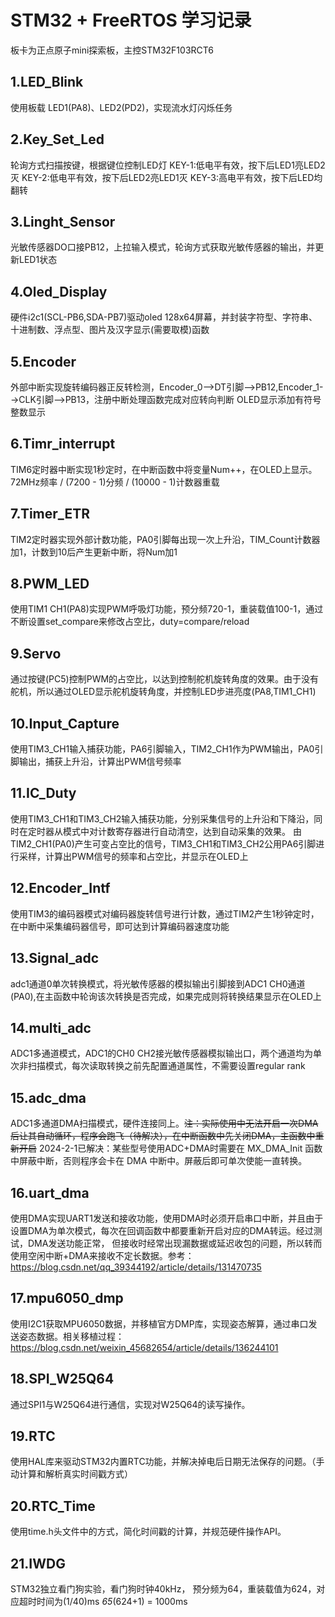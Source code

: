 # STM32 + FreeRTOS 学习记录  
板卡为正点原子mini探索板，主控STM32F103RCT6  
## 1.LED_Blink
使用板载 LED1(PA8)、LED2(PD2)，实现流水灯闪烁任务
## 2.Key_Set_Led
轮询方式扫描按键，根据键位控制LED灯
KEY-1:低电平有效，按下后LED1亮LED2灭
KEY-2:低电平有效，按下后LED2亮LED1灭
KEY-3:高电平有效，按下后LED均翻转
## 3.Linght_Sensor
光敏传感器DO口接PB12，上拉输入模式，轮询方式获取光敏传感器的输出，并更新LED1状态
## 4.Oled_Display
硬件i2c1(SCL-PB6,SDA-PB7)驱动oled 128x64屏幕，并封装字符型、字符串、十进制数、浮点型、图片及汉字显示(需要取模)函数
## 5.Encoder
外部中断实现旋转编码器正反转检测，Encoder_0-->DT引脚-->PB12,Encoder_1-->CLK引脚-->PB13，注册中断处理函数完成对应转向判断
OLED显示添加有符号整数显示
## 6.Timr_interrupt
TIM6定时器中断实现1秒定时，在中断函数中将变量Num++，在OLED上显示。72MHz频率 / (7200 - 1)分频 / (10000 - 1)计数器重载
## 7.Timer_ETR
TIM2定时器实现外部计数功能，PA0引脚每出现一次上升沿，TIM_Count计数器加1，计数到10后产生更新中断，将Num加1
## 8.PWM_LED
使用TIM1 CH1(PA8)实现PWM呼吸灯功能，预分频720-1，重装载值100-1，通过不断设置set_compare来修改占空比，duty=compare/reload
## 9.Servo
通过按键(PC5)控制PWM的占空比，以达到控制舵机旋转角度的效果。由于没有舵机，所以通过OLED显示舵机旋转角度，并控制LED步进亮度(PA8,TIM1_CH1)
## 10.Input_Capture
使用TIM3_CH1输入捕获功能，PA6引脚输入，TIM2_CH1作为PWM输出，PA0引脚输出，捕获上升沿，计算出PWM信号频率
## 11.IC_Duty
使用TIM3_CH1和TIM3_CH2输入捕获功能，分别采集信号的上升沿和下降沿，同时在定时器从模式中对计数寄存器进行自动清空，达到自动采集的效果。
由TIM2_CH1(PA0)产生可变占空比的信号，TIM3_CH1和TIM3_CH2公用PA6引脚进行采样，计算出PWM信号的频率和占空比，并显示在OLED上
## 12.Encoder_Intf
使用TIM3的编码器模式对编码器旋转信号进行计数，通过TIM2产生1秒钟定时，在中断中采集编码器信号，即可达到计算编码器速度功能
## 13.Signal_adc
adc1通道0单次转换模式，将光敏传感器的模拟输出引脚接到ADC1 CH0通道(PA0),在主函数中轮询该次转换是否完成，如果完成则将转换结果显示在OLED上
## 14.multi_adc
ADC1多通道模式，ADC1的CH0 CH2接光敏传感器模拟输出口，两个通道均为单次非扫描模式，每次读取转换之前先配置通道属性，不需要设置regular rank
## 15.adc_dma
ADC1多通道DMA扫描模式，硬件连接同上。~~注：实际使用中无法开启一次DMA后让其自动循环，程序会跑飞（待解决），在中断函数中先关闭DMA，主函数中重新开启~~
2024-2-1已解决：某些型号使用ADC+DMA时需要在 MX_DMA_Init 函数中屏蔽中断，否则程序会卡在 DMA 中断中。屏蔽后即可单次使能一直转换。
## 16.uart_dma
使用DMA实现UART1发送和接收功能，使用DMA时必须开启串口中断，并且由于设置DMA为单次模式，每次在回调函数中都要重新开启对应的DMA转运。经过测试，DMA发送功能正常，
但接收时经常出现漏数据或延迟收包的问题，所以转而使用空闲中断+DMA来接收不定长数据。参考：https://blog.csdn.net/qq_39344192/article/details/131470735
## 17.mpu6050_dmp
使用I2C1获取MPU6050数据，并移植官方DMP库，实现姿态解算，通过串口发送姿态数据。相关移植过程：https://blog.csdn.net/weixin_45682654/article/details/136244101
## 18.SPI_W25Q64
通过SPI1与W25Q64进行通信，实现对W25Q64的读写操作。
## 19.RTC
使用HAL库来驱动STM32内置RTC功能，并解决掉电后日期无法保存的问题。（手动计算和解析真实时间戳方式）
## 20.RTC_Time
使用time.h头文件中的方式，简化时间戳的计算，并规范硬件操作API。
## 21.IWDG
STM32独立看门狗实验，看门狗时钟40kHz， 预分频为64，重装载值为624，对应超时时间为(1/40)ms *65*(624+1) = 1000ms

